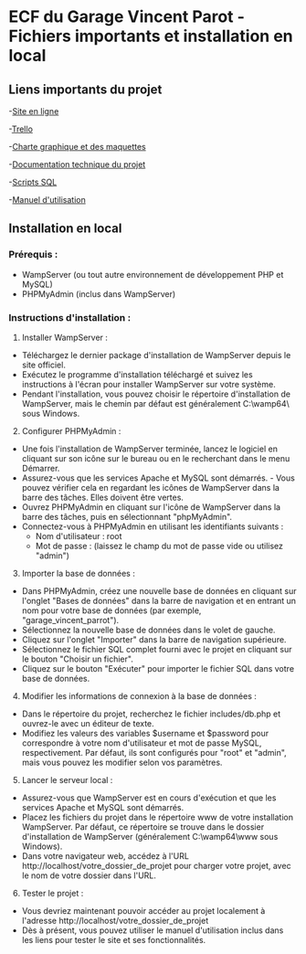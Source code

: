 
# ECF du Garage Vincent Parot - Fichiers importants et installation en local

## Liens importants du projet

-[Site en ligne]("https://garagevparrot31.fr")

-[Trello]("https://trello.com/b/8QGl5yJ8/ecf")

-[Charte graphique et des maquettes]("https://drive.google.com/file/d/1f0kKS21hvA_luZdAzwD9yshm72foZ3aE/view")

-[Documentation technique du projet]("https://drive.google.com/file/d/1AlJHagOUol7i5R33wkIFoL_xFqYrWoJW/view")

-[Scripts SQL]("https://drive.google.com/file/d/1Mz6LxqrxqiowkjsfDUCn3hCOF0oKy5OD/view")

-[Manuel d'utilisation]("https://drive.google.com/file/d/14Q8kqwO-tzM7qyx7XY1Ox-g8GCocdFyd/view")

## Installation en local

### Prérequis :

- WampServer (ou tout autre environnement de développement PHP et MySQL)
- PHPMyAdmin (inclus dans WampServer)

### Instructions d'installation :

1. Installer WampServer :

- Téléchargez le dernier package d'installation de WampServer depuis le site officiel.
- Exécutez le programme d'installation téléchargé et suivez les instructions à l'écran pour installer WampServer sur votre système.
- Pendant l'installation, vous pouvez choisir le répertoire d'installation de WampServer, mais le chemin par défaut est généralement C:\wamp64\ sous Windows.

2. Configurer PHPMyAdmin :

- Une fois l'installation de WampServer terminée, lancez le logiciel en cliquant sur son icône sur le bureau ou en le recherchant dans le menu Démarrer.
- Assurez-vous que les services Apache et MySQL sont démarrés. - Vous pouvez vérifier cela en regardant les icônes de WampServer dans la barre des tâches. Elles doivent être vertes.
- Ouvrez PHPMyAdmin en cliquant sur l'icône de WampServer dans la barre des tâches, puis en sélectionnant "phpMyAdmin".
- Connectez-vous à PHPMyAdmin en utilisant les identifiants suivants :
   - Nom d'utilisateur : root
   - Mot de passe : (laissez le champ du mot de passe vide ou utilisez "admin")

3. Importer la base de données :

- Dans PHPMyAdmin, créez une nouvelle base de données en cliquant sur l'onglet "Bases de données" dans la barre de navigation et en entrant un nom pour votre base de données (par exemple, "garage_vincent_parrot").
- Sélectionnez la nouvelle base de données dans le volet de gauche.
- Cliquez sur l'onglet "Importer" dans la barre de navigation supérieure.
- Sélectionnez le fichier SQL complet fourni avec le projet en cliquant sur le bouton "Choisir un fichier".
- Cliquez sur le bouton "Exécuter" pour importer le fichier SQL dans votre base de données.

4. Modifier les informations de connexion à la base de données :

- Dans le répertoire du projet, recherchez le fichier includes/db.php et ouvrez-le avec un éditeur de texte.
- Modifiez les valeurs des variables $username et $password pour correspondre à votre nom d'utilisateur et mot de passe MySQL, respectivement. Par défaut, ils sont configurés pour "root" et "admin", mais vous pouvez les modifier selon vos paramètres.

5. Lancer le serveur local :

- Assurez-vous que WampServer est en cours d'exécution et que les services Apache et MySQL sont démarrés.
- Placez les fichiers du projet dans le répertoire www de votre installation WampServer. Par défaut, ce répertoire se trouve dans le dossier d'installation de WampServer (généralement C:\wamp64\www sous Windows).
- Dans votre navigateur web, accédez à l'URL http://localhost/votre_dossier_de_projet pour charger votre projet, avec le nom de votre dossier dans l'URL.

6. Tester le projet :

- Vous devriez maintenant pouvoir accéder au projet localement à l'adresse http://localhost/votre_dossier_de_projet
- Dès à présent, vous pouvez utiliser le manuel d'utilisation inclus dans les liens pour tester le site et ses fonctionnalités.

